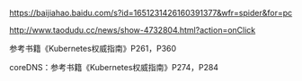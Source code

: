 https://baijiahao.baidu.com/s?id=1651231426160391377&wfr=spider&for=pc

http://www.taodudu.cc/news/show-4732804.html?action=onClick

参考书籍《Kubernetes权威指南》P261，P360

coreDNS：参考书籍《Kubernetes权威指南》P274，P284